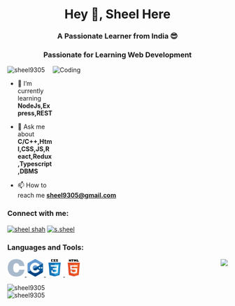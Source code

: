 <h1 align="center">Hey 👋, Sheel Here</h1>
<h3 align="center">A Passionate Learner from India 😎</h3>
<h3 align="center">Passionate for Learning Web Development </h3>


<img align="right" alt="Coding" width="400" height="280" src="https://wallpapercg.com/media/ts_orig/18653.webp">
<p align="left"> <img src="https://komarev.com/ghpvc/?username=sheel9305&label=Profile%20views&color=0e75b6&style=flat" alt="sheel9305" /> </p>

- 🌱 I’m currently learning **NodeJs,Express,REST**

- 💬 Ask me about **C/C++,Html,CSS,JS,React,Redux,Typescript,DBMS**

- 📫 How to reach me **sheel9305@gmail.com**

<h3 align="left">Connect with me:</h3>
<p align="left">
<a href="https://www.linkedin.com/in/sheel-shah9305/" target="blank"><img align="center" src="https://raw.githubusercontent.com/rahuldkjain/github-profile-readme-generator/master/src/images/icons/Social/linked-in-alt.svg" alt="sheel shah" height="30" width="40" /></a>
<a href="https://instagram.com/s.sheel" target="blank"><img align="center" src="https://raw.githubusercontent.com/rahuldkjain/github-profile-readme-generator/master/src/images/icons/Social/instagram.svg" alt="s.sheel" height="30" width="40" /></a>
</p>

<h3 align="left">Languages and Tools:</h3>
<img align="right" height="280" src="https://www.founderjar.com/wp-content/uploads/2022/12/33-Best-Programming-Quotes-To-Inspire-Developers.png"/>
<p align="left"> <a href="https://www.cprogramming.com/" target="_blank" rel="noreferrer"> <img src="https://raw.githubusercontent.com/devicons/devicon/master/icons/c/c-original.svg" alt="c" width="40" height="40"/> </a> <a href="https://www.w3schools.com/cpp/" target="_blank" rel="noreferrer"> 
  <img src="https://raw.githubusercontent.com/devicons/devicon/master/icons/cplusplus/cplusplus-original.svg" alt="cplusplus" width="40" height="40"/> </a> <a href="https://www.w3schools.com/css/" target="_blank" rel="noreferrer"> <img src="https://raw.githubusercontent.com/devicons/devicon/master/icons/css3/css3-original-wordmark.svg" alt="css3" width="40" height="40"/> </a> <a href="https://www.w3.org/html/" target="_blank" rel="noreferrer"> <img src="https://raw.githubusercontent.com/devicons/devicon/master/icons/html5/html5-original-wordmark.svg" alt="html5" width="40" height="40"/> </a> </p>
 

<p><img align="left" width="350" src="https://github-readme-stats.vercel.app/api/top-langs?username=sheel9305&show_icons=true&locale=en&layout=compact" alt="sheel9305" /></p>

<p>&nbsp;<img align="left" height="320" width="450" src="https://github-readme-stats.vercel.app/api?username=sheel9305&show_icons=true&locale=en" alt="sheel9305" /></p>

